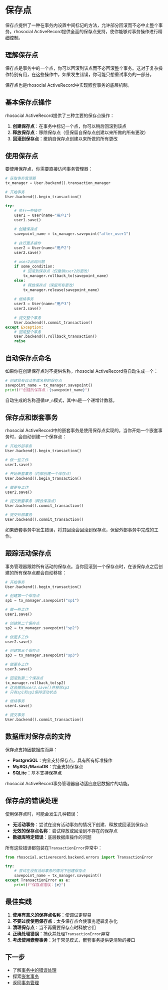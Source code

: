 # 保存点

保存点提供了一种在事务内设置中间标记的方法，允许部分回滚而不必中止整个事务。rhosocial ActiveRecord提供全面的保存点支持，使你能够对事务操作进行精细控制。

## 理解保存点

保存点是事务中的一个点，你可以回滚到该点而不必回滚整个事务。这对于复杂操作特别有用，在这些操作中，如果发生错误，你可能只想重试事务的一部分。

保存点也是rhosocial ActiveRecord中实现嵌套事务的底层机制。

## 基本保存点操作

rhosocial ActiveRecord提供了三种主要的保存点操作：

1. **创建保存点**：在事务中标记一个点，你可以稍后回滚到该点
2. **释放保存点**：移除保存点（但保留自保存点创建以来所做的所有更改）
3. **回滚到保存点**：撤销自保存点创建以来所做的所有更改

## 使用保存点

要使用保存点，你需要直接访问事务管理器：

```python
# 获取事务管理器
tx_manager = User.backend().transaction_manager

# 开始事务
User.backend().begin_transaction()

try:
    # 执行一些操作
    user1 = User(name="用户1")
    user1.save()
    
    # 创建保存点
    savepoint_name = tx_manager.savepoint("after_user1")
    
    # 执行更多操作
    user2 = User(name="用户2")
    user2.save()
    
    # user2出现问题
    if some_condition:
        # 回滚到保存点（仅撤销user2的更改）
        tx_manager.rollback_to(savepoint_name)
    else:
        # 释放保存点（保留所有更改）
        tx_manager.release(savepoint_name)
    
    # 继续事务
    user3 = User(name="用户3")
    user3.save()
    
    # 提交整个事务
    User.backend().commit_transaction()
except Exception:
    # 回滚整个事务
    User.backend().rollback_transaction()
    raise
```

## 自动保存点命名

如果你在创建保存点时不提供名称，rhosocial ActiveRecord将自动生成一个：

```python
# 创建具有自动生成名称的保存点
savepoint_name = tx_manager.savepoint()
print(f"创建的保存点：{savepoint_name}")
```

自动生成的名称遵循`SP_n`模式，其中`n`是一个递增计数器。

## 保存点和嵌套事务

rhosocial ActiveRecord中的嵌套事务是使用保存点实现的。当你开始一个嵌套事务时，会自动创建一个保存点：

```python
# 开始外部事务
User.backend().begin_transaction()

# 做一些工作
user1.save()

# 开始嵌套事务（内部创建一个保存点）
User.backend().begin_transaction()

# 做更多工作
user2.save()

# 提交嵌套事务（释放保存点）
User.backend().commit_transaction()

# 提交外部事务
User.backend().commit_transaction()
```

如果嵌套事务中发生错误，将其回滚会回滚到保存点，保留外部事务中完成的工作。

## 跟踪活动保存点

事务管理器跟踪所有活动的保存点。当你回滚到一个保存点时，在该保存点之后创建的所有保存点都会自动移除：

```python
# 开始事务
User.backend().begin_transaction()

# 创建第一个保存点
sp1 = tx_manager.savepoint("sp1")

# 做一些工作
user1.save()

# 创建第二个保存点
sp2 = tx_manager.savepoint("sp2")

# 做更多工作
user2.save()

# 创建第三个保存点
sp3 = tx_manager.savepoint("sp3")

# 做更多工作
user3.save()

# 回滚到第二个保存点
tx_manager.rollback_to(sp2)
# 这会撤销user3.save()并移除sp3
# 只有sp1和sp2保持活动状态

# 继续事务
user4.save()

# 提交事务
User.backend().commit_transaction()
```

## 数据库对保存点的支持

保存点支持因数据库而异：

- **PostgreSQL**：完全支持保存点，具有所有标准操作
- **MySQL/MariaDB**：完全支持保存点
- **SQLite**：基本支持保存点

rhosocial ActiveRecord事务管理器自动适应底层数据库的功能。

## 保存点的错误处理

使用保存点时，可能会发生几种错误：

- **无活动事务**：尝试在没有活动事务的情况下创建、释放或回滚到保存点
- **无效的保存点名称**：尝试释放或回滚到不存在的保存点
- **数据库特定错误**：底层数据库操作的问题

所有这些错误都包装在`TransactionError`异常中：

```python
from rhosocial.activerecord.backend.errors import TransactionError

try:
    # 尝试在没有活动事务的情况下创建保存点
    savepoint_name = tx_manager.savepoint()
except TransactionError as e:
    print(f"保存点错误：{e}")
```

## 最佳实践

1. **使用有意义的保存点名称**：使调试更容易
2. **不要过度使用保存点**：太多保存点会使事务逻辑复杂化
3. **清理保存点**：当不再需要保存点时释放它们
4. **正确处理错误**：捕获并处理`TransactionError`异常
5. **考虑使用嵌套事务**：对于常见模式，嵌套事务提供更清晰的接口

## 下一步

- 了解[事务中的错误处理](error_handling_in_transactions.md)
- 探索[嵌套事务](nested_transactions.md)
- 返回[事务管理](transaction_management.md)